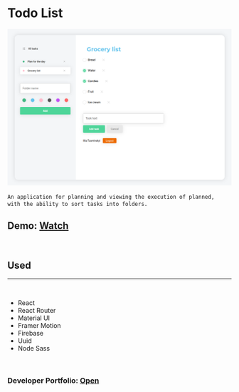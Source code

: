 # Todo List

![Todo List](./src/assets/img/TodoList.png "Todo List")

```
An application for planning and viewing the execution of planned, 
with the ability to sort tasks into folders.
```

## Demo: [Watch](https://www.google.com)

<br>

## Used
---
<br>

- React
- React Router
- Material UI
- Framer Motion
- Firebase
- Uuid
- Node Sass

<br>

### Developer Portfolio: [Open](https://www.google.com)

